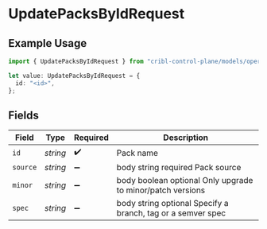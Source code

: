 # UpdatePacksByIdRequest

## Example Usage

```typescript
import { UpdatePacksByIdRequest } from "cribl-control-plane/models/operations";

let value: UpdatePacksByIdRequest = {
  id: "<id>",
};
```

## Fields

| Field                                                       | Type                                                        | Required                                                    | Description                                                 |
| ----------------------------------------------------------- | ----------------------------------------------------------- | ----------------------------------------------------------- | ----------------------------------------------------------- |
| `id`                                                        | *string*                                                    | :heavy_check_mark:                                          | Pack name                                                   |
| `source`                                                    | *string*                                                    | :heavy_minus_sign:                                          | body string required Pack source                            |
| `minor`                                                     | *string*                                                    | :heavy_minus_sign:                                          | body boolean optional Only upgrade to minor/patch versions  |
| `spec`                                                      | *string*                                                    | :heavy_minus_sign:                                          | body string optional Specify a branch, tag or a semver spec |